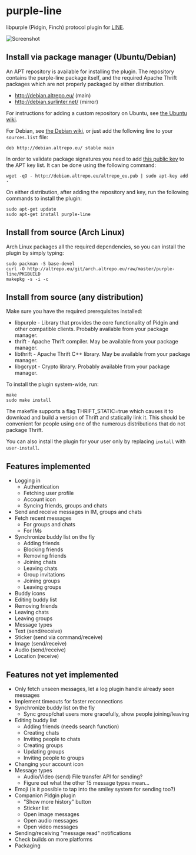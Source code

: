 purple-line
===========

libpurple (Pidgin, Finch) protocol plugin for [LINE](http://line.me/).

![Screenshot](http://i.imgur.com/By1yLXB.png)

Install via package manager (Ubuntu/Debian)
-------------------------------------------

An APT repository is available for installing the plugin. The repository contains the purple-line
package itself, and the required Apache Thrift packages which are not properly packaged by either
distribution.

* http://debian.altrepo.eu/ (main)
* http://debian.surlinter.net/ (mirror)

For instructions for adding a custom repository on Ubuntu, see
[the Ubuntu wiki](https://help.ubuntu.com/community/Repositories/Ubuntu).

For Debian, see [the Debian wiki](https://www.debian.org/releases/), or just add the following line
to your `sources.list` file:

    deb http://debian.altrepo.eu/ stable main

In order to validate package signatures you need to add
[this public key](http://debian.altrepo.eu/altrepo_eu.pub) to the APT key list. It can be done
using the following command:

    wget -qO - http://debian.altrepo.eu/altrepo_eu.pub | sudo apt-key add -

On either distribution, after adding the repository and key, run the following commands to install
the plugin:

    sudo apt-get update
    sudo apt-get install purple-line

Install from source (Arch Linux)
--------------------------------

Arch Linux packages all the required dependencies, so you can install the plugin by simply typing:

    sudo packman -S base-devel
    curl -O http://altrepo.eu/git/arch.altrepo.eu/raw/master/purple-line/PKGBUILD
    makepkg -s -i -c

Install from source (any distribution)
--------------------------------------

Make sure you have the required prerequisites installed:

* libpurple - Library that provides the core functionality of Pidgin and other compatible clients.
  Probably available from your package manager.
* thrift - Apache Thrift compiler. May be available from your package manager.
* libthrift - Apache Thrift C++ library. May be available from your package manager.
* libgcrypt - Crypto library. Probably available from your package manager.

To install the plugin system-wide, run:

    make
    sudo make install

The makefile supports a flag THRIFT_STATIC=true which causes it to download and build a version of
Thrift and statically link it. This should be convenient for people using one of the numerous
distributions that do not package Thrift.

You can also install the plugin for your user only by replacing `install` with `user-install`.

Features implemented
--------------------

* Logging in
  * Authentication
  * Fetching user profile
  * Account icon
  * Syncing friends, groups and chats
* Send and receive messages in IM, groups and chats
* Fetch recent messages
  * For groups and chats
  * For IMs
* Synchronize buddy list on the fly
  * Adding friends
  * Blocking friends
  * Removing friends
  * Joining chats
  * Leaving chats
  * Group invitations
  * Joining groups
  * Leaving groups
* Buddy icons
* Editing buddy list
 * Removing friends
 * Leaving chats
 * Leaving groups
* Message types
 * Text (send/receive)
 * Sticker (send via command/receive)
 * Image (send/receive)
 * Audio (send/receive)
 * Location (receive)

Features not yet implemented
----------------------------

* Only fetch unseen messages, let a log plugin handle already seen messages
* Implement timeouts for faster reconnections
* Synchronize buddy list on the fly
  * Sync group/chat users more gracefully, show people joining/leaving
* Editing buddy list
  * Adding friends (needs search function)
  * Creating chats
  * Inviting people to chats
  * Creating groups
  * Updating groups
  * Inviting people to groups
* Changing your account icon
* Message types
  * Audio/Video (send) File transfer API for sending?
  * Figure out what the other 15 message types mean...
* Emoji (is it possible to tap into the smiley system for sending too?)
* Companion Pidgin plugin
  * "Show more history" button
  * Sticker list
  * Open image messages
  * Open audio messages
  * Open video messages
* Sending/receiving "message read" notifications
* Check builds on more platforms
* Packaging
